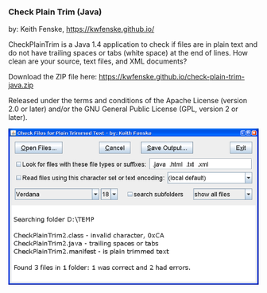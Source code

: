 
### Check Plain Trim (Java)

by: Keith Fenske, https://kwfenske.github.io/

CheckPlainTrim is a Java 1.4 application to check if files are in plain text
and do not have trailing spaces or tabs (white space) at the end of lines. How
clean are your source, text files, and XML documents?

Download the ZIP file here: https://kwfenske.github.io/check-plain-trim-java.zip

Released under the terms and conditions of the Apache License (version 2.0 or
later) and/or the GNU General Public License (GPL, version 2 or later).

![Check Plain Trim (Java) sample program image](CheckPlainTrim2.png)
